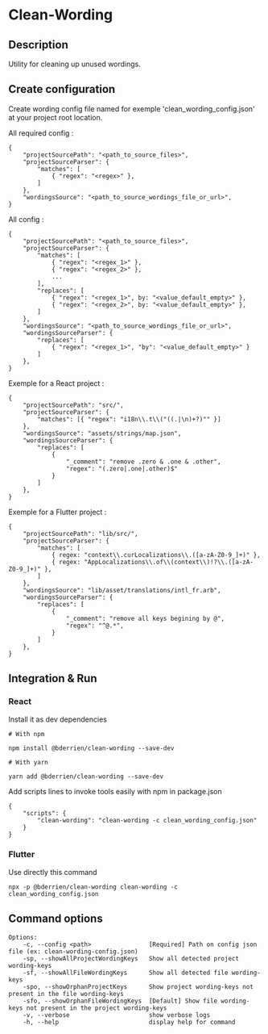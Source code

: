 # Clean-Wording

## Description

Utility for cleaning up unused wordings.

## Create configuration

Create wording config file named for exemple 'clean_wording_config.json' at your project root location.

All required config :

```
{
    "projectSourcePath": "<path_to_source_files>",
    "projectSourceParser": {
        "matches": [
            { "regex": "<regex>" },
        ]
    },
    "wordingsSource": "<path_to_source_wordings_file_or_url>",
}
```

All config :

```
{
    "projectSourcePath": "<path_to_source_files>",
    "projectSourceParser": {
        "matches": [
            { "regex": "<regex_1>" },
            { "regex": "<regex_2>" },
            ...
        ],
        "replaces": [
            { "regex": "<regex_1>", by: "<value_default_empty>" },
            { "regex": "<regex_2>", by: "<value_default_empty>" },
        ]
    },
    "wordingsSource": "<path_to_source_wordings_file_or_url>",
    "wordingsSourceParser": {
        "replaces": [
            { "regex": "<regex_1>", "by": "<value_default_empty>" }
        ]
    },
}
```

Exemple for a React project :

```
{
    "projectSourcePath": "src/",
    "projectSourceParser": {
        "matches": [{ "regex": "i18n\\.t\\("((.|\n)+?)"" }]
    },
    "wordingsSource": "assets/strings/map.json",
    "wordingsSourceParser": {
        "replaces": [
            {
                "_comment": "remove .zero & .one & .other",
                "regex": "(.zero|.one|.other)$"
            }
        ]
    },
}
```

Exemple for a Flutter project :

```
{
    "projectSourcePath": "lib/src/",
    "projectSourceParser": {
        "matches": [
            { regex: "context\\.curLocalizations\\.([a-zA-Z0-9_]+)" },
            { regex: "AppLocalizations\\.of\\(context\\)!?\\.([a-zA-Z0-9_]+)" },
        ]
    },
    "wordingsSource": "lib/asset/translations/intl_fr.arb",
    "wordingsSourceParser": {
        "replaces": [
            {
                "_comment": "remove all keys begining by @",
                "regex": "^@.*",
            }
        ]
    },
}
```

## Integration & Run

### React

Install it as dev dependencies

```
# With npm

npm install @bderrien/clean-wording --save-dev

# With yarn

yarn add @bderrien/clean-wording --save-dev
```

Add scripts lines to invoke tools easily with npm in package.json

```
{
    "scripts": {
        "clean-wording": "clean-wording -c clean_wording_config.json"
    }
}
```

### Flutter

Use directly this command

```
npx -p @bderrien/clean-wording clean-wording -c clean_wording_config.json
```

## Command options

```
Options:
    -c, --config <path>                [Required] Path on config json file (ex: clean-wording-config.json)
    -sp, --showAllProjectWordingKeys   Show all detected project wording-keys
    -sf, --showAllFileWordingKeys      Show all detected file wording-keys
    -spo, --showOrphanProjectKeys      Show project wording-keys not present in the file wording-keys
    -sfo, --showOrphanFileWordingKeys  [Default] Show file wording-keys not present in the project wording-keys
    -v, --verbose                      show verbose logs
    -h, --help                         display help for command
```
